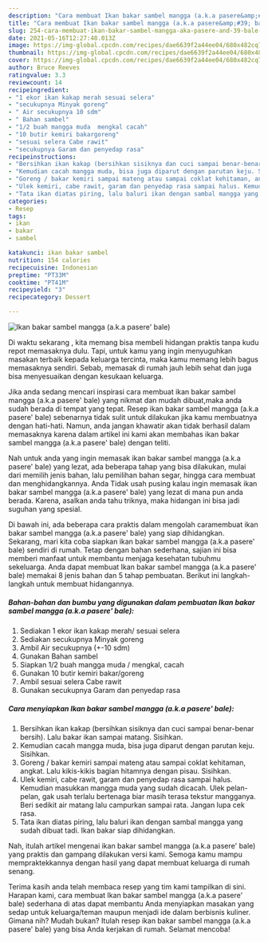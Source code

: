 ```yaml
---
description: "Cara membuat Ikan bakar sambel mangga (a.k.a pasere&amp;#39; bale) Sederhana dan Mudah Dibuat"
title: "Cara membuat Ikan bakar sambel mangga (a.k.a pasere&amp;#39; bale) Sederhana dan Mudah Dibuat"
slug: 254-cara-membuat-ikan-bakar-sambel-mangga-aka-pasere-and-39-bale-sederhana-dan-mudah-dibuat
date: 2021-05-16T12:27:48.013Z
image: https://img-global.cpcdn.com/recipes/dae6639f2a44ee04/680x482cq70/ikan-bakar-sambel-mangga-aka-pasere-bale-foto-resep-utama.jpg
thumbnail: https://img-global.cpcdn.com/recipes/dae6639f2a44ee04/680x482cq70/ikan-bakar-sambel-mangga-aka-pasere-bale-foto-resep-utama.jpg
cover: https://img-global.cpcdn.com/recipes/dae6639f2a44ee04/680x482cq70/ikan-bakar-sambel-mangga-aka-pasere-bale-foto-resep-utama.jpg
author: Bruce Reeves
ratingvalue: 3.3
reviewcount: 14
recipeingredient:
- "1 ekor ikan kakap merah sesuai selera"
- "secukupnya Minyak goreng"
- " Air secukupnya 10 sdm"
- " Bahan sambel"
- "1/2 buah mangga muda  mengkal cacah"
- "10 butir kemiri bakargoreng"
- "sesuai selera Cabe rawit"
- "secukupnya Garam dan penyedap rasa"
recipeinstructions:
- "Bersihkan ikan kakap (bersihkan sisiknya dan cuci sampai benar-benar bersih). Lalu bakar ikan sampai matang. Sisihkan."
- "Kemudian cacah mangga muda, bisa juga diparut dengan parutan keju. Sisihkan."
- "Goreng / bakar kemiri sampai mateng atau sampai coklat kehitaman, angkat. Lalu kikis-kikis bagian hitamnya dengan pisau. Sisihkan."
- "Ulek kemiri, cabe rawit, garam dan penyedap rasa sampai halus. Kemudian masukkan mangga muda yang sudah dicacah. Ulek pelan-pelan, gak usah terlalu bertenaga biar masih terasa tekstur mangganya. Beri sedikit air matang lalu campurkan sampai rata. Jangan lupa cek rasa."
- "Tata ikan diatas piring, lalu baluri ikan dengan sambal mangga yang sudah dibuat tadi. Ikan bakar siap dihidangkan."
categories:
- Resep
tags:
- ikan
- bakar
- sambel

katakunci: ikan bakar sambel 
nutrition: 154 calories
recipecuisine: Indonesian
preptime: "PT33M"
cooktime: "PT41M"
recipeyield: "3"
recipecategory: Dessert

---
```



![Ikan bakar sambel mangga (a.k.a pasere&#39; bale)](https://img-global.cpcdn.com/recipes/dae6639f2a44ee04/680x482cq70/ikan-bakar-sambel-mangga-aka-pasere-bale-foto-resep-utama.jpg)

Di waktu  sekarang , kita memang bisa membeli hidangan praktis tanpa kudu repot memasaknya dulu. Tapi, untuk kamu yang ingin menyuguhkan masakan terbaik kepada keluarga tercinta, maka kamu memang lebih bagus memasaknya sendiri. Sebab, memasak di rumah jauh lebih sehat dan juga bisa menyesuaikan dengan kesukaan keluarga.

Jika anda sedang mencari inspirasi cara membuat ikan bakar sambel mangga (a.k.a pasere&#39; bale) yang nikmat dan mudah dibuat,maka anda sudah berada di tempat yang tepat. Resep ikan bakar sambel mangga (a.k.a pasere&#39; bale)  sebenarnya tidak sulit untuk dilakukan jika kamu membuatnya dengan hati-hati. Namun, anda jangan khawatir akan tidak berhasil dalam memasaknya 
karena dalam artikel ini kami akan membahas ikan bakar sambel mangga (a.k.a pasere&#39; bale) dengan teliti.  



Nah untuk anda yang ingin memasak ikan bakar sambel mangga (a.k.a pasere&#39; bale) yang lezat, ada beberapa tahap yang bisa dilakukan, mulai dari memilih jenis bahan, lalu pemilihan bahan segar, hingga cara membuat dan menghidangkannya. Anda Tidak usah pusing kalau ingin memasak ikan bakar sambel mangga (a.k.a pasere&#39; bale) yang lezat di mana pun anda berada. Karena, asalkan anda  tahu triknya, maka hidangan ini bisa jadi suguhan yang spesial.

Di bawah ini, ada beberapa cara praktis  dalam mengolah caramembuat ikan bakar sambel mangga (a.k.a pasere&#39; bale) yang siap dihidangkan. Sekarang, mari kita coba siapkan ikan bakar sambel mangga (a.k.a pasere&#39; bale) sendiri di rumah. Tetap dengan bahan sederhana, sajian ini bisa memberi manfaat untuk membantu menjaga kesehatan tubuhmu sekeluarga. Anda dapat membuat Ikan bakar sambel mangga (a.k.a pasere&#39; bale) memakai 8 jenis bahan dan 5 tahap pembuatan. Berikut ini langkah-langkah untuk membuat hidangannya.

<!--inarticleads1-->

##### Bahan-bahan dan bumbu yang digunakan dalam pembuatan Ikan bakar sambel mangga (a.k.a pasere&#39; bale):

1. Sediakan 1 ekor ikan kakap merah/ sesuai selera
1. Sediakan secukupnya Minyak goreng
1. Ambil  Air secukupnya (+-10 sdm)
1. Gunakan  Bahan sambel
1. Siapkan 1/2 buah mangga muda / mengkal, cacah
1. Gunakan 10 butir kemiri bakar/goreng
1. Ambil sesuai selera Cabe rawit
1. Gunakan secukupnya Garam dan penyedap rasa




<!--inarticleads2-->

##### Cara menyiapkan Ikan bakar sambel mangga (a.k.a pasere&#39; bale):

1. Bersihkan ikan kakap (bersihkan sisiknya dan cuci sampai benar-benar bersih). Lalu bakar ikan sampai matang. Sisihkan.
1. Kemudian cacah mangga muda, bisa juga diparut dengan parutan keju. Sisihkan.
1. Goreng / bakar kemiri sampai mateng atau sampai coklat kehitaman, angkat. Lalu kikis-kikis bagian hitamnya dengan pisau. Sisihkan.
1. Ulek kemiri, cabe rawit, garam dan penyedap rasa sampai halus. Kemudian masukkan mangga muda yang sudah dicacah. Ulek pelan-pelan, gak usah terlalu bertenaga biar masih terasa tekstur mangganya. Beri sedikit air matang lalu campurkan sampai rata. Jangan lupa cek rasa.
1. Tata ikan diatas piring, lalu baluri ikan dengan sambal mangga yang sudah dibuat tadi. Ikan bakar siap dihidangkan.




Nah, itulah artikel mengenai  ikan bakar sambel mangga (a.k.a pasere&#39; bale)  yang praktis dan gampang dilakukan versi kami. Semoga kamu mampu mempraktekkannya dengan hasil yang dapat membuat keluarga di rumah senang. 

Terima kasih anda telah membaca resep yang tim kami tampilkan di sini. Harapan kami, cara membuat  Ikan bakar sambel mangga (a.k.a pasere&#39; bale) sederhana di atas dapat membantu Anda menyiapkan masakan yang sedap untuk keluarga/teman maupun menjadi ide dalam berbisnis kuliner. Gimana nih? Mudah bukan? Itulah resep ikan bakar sambel mangga (a.k.a pasere&#39; bale) yang bisa Anda kerjakan di rumah. Selamat mencoba!

